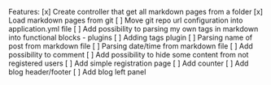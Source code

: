 Features:
[x] Create controller that get all markdown pages from a folder
[x] Load markdown pages from git
[ ] Move git repo url configuration into application.yml file
[ ] Add possibility to parsing my own tags in markdown into functional blocks - plugins
[ ] Adding tags plugin
[ ] Parsing name of post from markdown file 
[ ] Parsing date/time from markdown file 
[ ] Add possibility to comment
[ ] Add possibility to hide some content from not registered users
[ ] Add simple registration page 
[ ] Add counter
[ ] Add blog header/footer
[ ] Add blog left panel